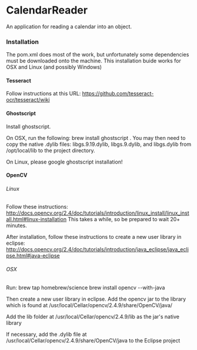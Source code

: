 # CalendarReader
An application for reading a calendar into an object. 

### Installation
The pom.xml does most of the work, but unfortunately some dependencies must be downloaded onto the machine. This installation buide works for OSX and Linux (and possibly Windows)

#### Tesseract
Follow instructions at this URL: https://github.com/tesseract-ocr/tesseract/wiki

#### Ghostscript
Install ghostscript. 

On OSX, run the following: brew install ghostscript . You may then need to copy the native .dylib files: libgs.9.19.dylib, libgs.9.dylib, and libgs.dylib from /opt/local/lib to the project directory.

On Linux, please google ghostscript installation!

#### OpenCV
###### Linux
Follow these instructions: http://docs.opencv.org/2.4/doc/tutorials/introduction/linux_install/linux_install.html#linux-installation   This takes a while, so be prepared to wait 20+ minutes. 

After installation, follow these instructions to create a new user library in eclipse: http://docs.opencv.org/2.4/doc/tutorials/introduction/java_eclipse/java_eclipse.html#java-eclipse

###### OSX
Run:
brew tap homebrew/science
brew install opencv --with-java

Then create a new user library in eclipse. Add the opencv jar to the library which is found at /usr/local/Cellar/opencv/2.4.9/share/OpenCV/java/

Add the lib folder at /usr/local/Cellar/opencv/2.4.9/lib as the jar's native library

If necessary, add the .dylib file at /usr/local/Cellar/opencv/2.4.9/share/OpenCV/java to the Eclipse project
